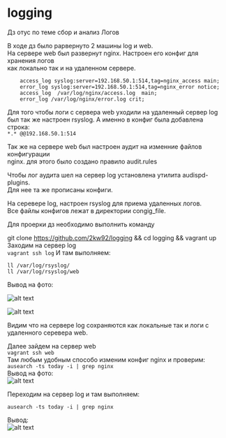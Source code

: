# logging
Дз отус по теме сбор и анализ Логов

В ходе дз было раpвернуто 2 машины log и web.       
На сервере web был развернут nginx. Настроен его конфиг для хранения логов      
как локально так и на удаленном сервере.
```
    access_log syslog:server=192.168.50.1:514,tag=nginx_access main;
    error_log syslog:server=192.168.50.1:514,tag=nginx_error notice;
    access_log  /var/log/nginx/access.log  main;
    error_log /var/log/nginx/error.log crit;
```       
Для того чтобы логи с сервера web уходили на удаленный сервер log       
был так же настроен rsyslog. А именно в конфиг была добавлена строка:       
```*.* @@192.168.50.1:514```       

Так же на сервере web был настроен аудит на изменние файлов конфигурации      
nginx. для этого было создано правило audit.rules       

Чтобы лог аудита шел на сервер log установлена утилита audispd-plugins.      
Для нее та же прописаны конфиги.

На серевере log, настроен rsyslog для приема удаленных логов.       
Все файлы конфигов лежат в директории congig_file.        

Для проерки дз необходимо выполнить команду

git clone https://github.com/2kw92/logging && cd logging && vagrant up      
Заходим на сервер log      
```vagrant ssh log``` 
И там выполняем:       
```
ll /var/log/rsyslog/
ll /var/log/rsyslog/web
```      
Вывод на фото:       

![alt text](https://github.com/2kw92/logging/blob/main/1.PNG)      

![alt text](https://github.com/2kw92/logging/blob/main/2.PNG)     

Видим что на сервере log сохраняются как локальные так и логи с удаленного
серевера web.       

Далее зайдем на сервер web      
```vagrant ssh web```       
Там любым удобным способо изменим конфиг nginx и проверим:        
```ausearch -ts today -i | grep nginx```      
Вывод на фото:     
![alt text](https://github.com/2kw92/logging/blob/main/3.PNG)       

Переходим на сервер log и там выполняем:    

```ausearch -ts today -i | grep nginx```       

Вывод:          
![alt text](https://github.com/2kw92/logging/blob/main/4.PNG)      
